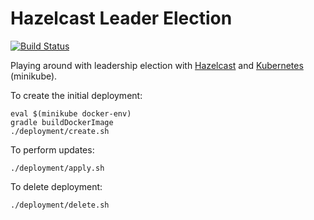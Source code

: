 # Hazelcast Leader Election

[![Build Status](https://img.shields.io/travis/vanillaSlice/hazelcast-leader-election/master.svg)](https://travis-ci.org/vanillaSlice/hazelcast-leader-election)

Playing around with leadership election with [Hazelcast](https://hazelcast.com/) and [Kubernetes](https://kubernetes.io/) (minikube).

To create the initial deployment:
```
eval $(minikube docker-env)
gradle buildDockerImage
./deployment/create.sh
```

To perform updates:
```
./deployment/apply.sh
```

To delete deployment:
```
./deployment/delete.sh
```
